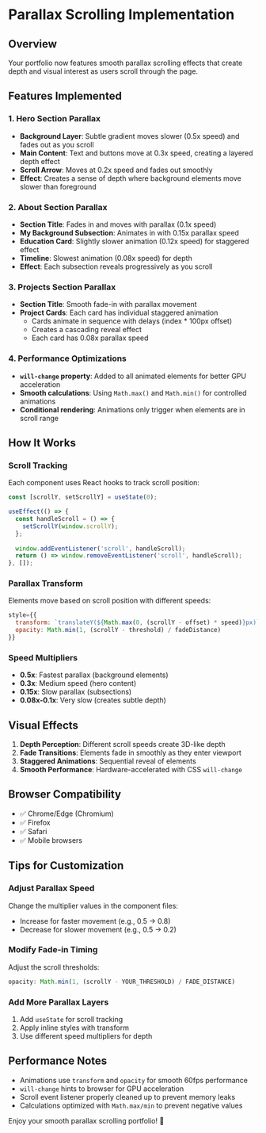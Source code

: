 # Parallax Scrolling Implementation

## Overview
Your portfolio now features smooth parallax scrolling effects that create depth and visual interest as users scroll through the page.

## Features Implemented

### 1. **Hero Section Parallax**
- **Background Layer**: Subtle gradient moves slower (0.5x speed) and fades out as you scroll
- **Main Content**: Text and buttons move at 0.3x speed, creating a layered depth effect
- **Scroll Arrow**: Moves at 0.2x speed and fades out smoothly
- **Effect**: Creates a sense of depth where background elements move slower than foreground

### 2. **About Section Parallax**
- **Section Title**: Fades in and moves with parallax (0.1x speed)
- **My Background Subsection**: Animates in with 0.15x parallax speed
- **Education Card**: Slightly slower animation (0.12x speed) for staggered effect
- **Timeline**: Slowest animation (0.08x speed) for depth
- **Effect**: Each subsection reveals progressively as you scroll

### 3. **Projects Section Parallax**
- **Section Title**: Smooth fade-in with parallax movement
- **Project Cards**: Each card has individual staggered animation
  - Cards animate in sequence with delays (index * 100px offset)
  - Creates a cascading reveal effect
  - Each card has 0.08x parallax speed

### 4. **Performance Optimizations**
- **`will-change` property**: Added to all animated elements for better GPU acceleration
- **Smooth calculations**: Using `Math.max()` and `Math.min()` for controlled animations
- **Conditional rendering**: Animations only trigger when elements are in scroll range

## How It Works

### Scroll Tracking
Each component uses React hooks to track scroll position:
```javascript
const [scrollY, setScrollY] = useState(0);

useEffect(() => {
  const handleScroll = () => {
    setScrollY(window.scrollY);
  };
  
  window.addEventListener('scroll', handleScroll);
  return () => window.removeEventListener('scroll', handleScroll);
}, []);
```

### Parallax Transform
Elements move based on scroll position with different speeds:
```javascript
style={{
  transform: `translateY(${Math.max(0, (scrollY - offset) * speed)}px)`,
  opacity: Math.min(1, (scrollY - threshold) / fadeDistance)
}}
```

### Speed Multipliers
- **0.5x**: Fastest parallax (background elements)
- **0.3x**: Medium speed (hero content)
- **0.15x**: Slow parallax (subsections)
- **0.08x-0.1x**: Very slow (creates subtle depth)

## Visual Effects

1. **Depth Perception**: Different scroll speeds create 3D-like depth
2. **Fade Transitions**: Elements fade in smoothly as they enter viewport
3. **Staggered Animations**: Sequential reveal of elements
4. **Smooth Performance**: Hardware-accelerated with CSS `will-change`

## Browser Compatibility
- ✅ Chrome/Edge (Chromium)
- ✅ Firefox
- ✅ Safari
- ✅ Mobile browsers

## Tips for Customization

### Adjust Parallax Speed
Change the multiplier values in the component files:
- Increase for faster movement (e.g., 0.5 → 0.8)
- Decrease for slower movement (e.g., 0.5 → 0.2)

### Modify Fade-in Timing
Adjust the scroll thresholds:
```javascript
opacity: Math.min(1, (scrollY - YOUR_THRESHOLD) / FADE_DISTANCE)
```

### Add More Parallax Layers
1. Add `useState` for scroll tracking
2. Apply inline styles with transform
3. Use different speed multipliers for depth

## Performance Notes
- Animations use `transform` and `opacity` for smooth 60fps performance
- `will-change` hints to browser for GPU acceleration
- Scroll event listener properly cleaned up to prevent memory leaks
- Calculations optimized with `Math.max/min` to prevent negative values

Enjoy your smooth parallax scrolling portfolio! 🚀

